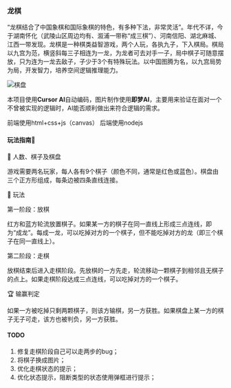 ### 龙棋
“龙棋结合了中国象棋和国际象棋的特色，有多种下法，非常灵活”。年代不详，今于湖南怀化（武陵山区周边均有、溆浦一带称“成三棋”）、河南信阳、湖北麻城、江西一带发现。龙棋是一种棋类益智游戏，两个人玩，各执九子，下入棋局。棋局以九宫为范，横竖斜每三子相连为一龙，为龙者可去对手一子，局中棋子可随意摆放，只为连为一龙去敌子，子少于3个有特殊玩法。以中国图腾为名，以九宫局势为局，开发智力，培养空间逻辑推理能力。

![棋盘]()

本项目使用**Cursor AI**自动编码，图片制作使用**即梦AI**，主要用来验证在面对一个不曾被实现的逻辑时，AI能否顺利做出来符合逻辑的需求。

前端使用html+css+js（canvas）
后端使用nodejs

#### 玩法指南🎲

👥 人数、棋子及棋盘

游戏需要两名玩家，每人各有9个棋子（颜色不同，通常是红色或蓝色）。棋盘由三个正方形组成，每条边被四条直线连接。

🎲 玩法

第一阶段：放棋

红方和蓝方轮流放置棋子。如果某一方的棋子在同一直线上形成三点连线，即为“成龙”。每成一龙，可以吃掉对方的一个棋子，但不能吃掉对方的龙（即三个棋子在同一直线上）。

第二阶段：走棋

放棋结束后进入走棋阶段。先放棋的一方先走，轮流移动一颗棋子到相邻且无棋子的点上。如果走棋阶段达成三点连线，可以吃掉对方的一个棋子。

🏆 输赢判定

如果一方被吃掉只剩两颗棋子，则该方输棋，另一方获胜。如果棋盘上某一方的棋子无子可走，该方也被判负，另一方获胜。


#### TODO

1. 修复走棋阶段自己可以走两步的bug；
2. 将棋子换成图片；
3. 优化走棋状态的提示；
4. 优化状态提示，阻断类型的状态使用弹框进行提示；
